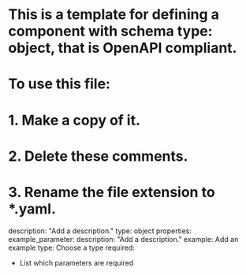 # This is a template for defining a component with schema type: object, that is OpenAPI compliant.
# To use this file:
#  1. Make a copy of it.
#  2. Delete these comments.
#  3. Rename the file extension to *.yaml.
description: "Add a description."
type: object
properties:
  example_parameter:
    description: "Add a description."
    example: Add an example
    type: Choose a type
required:
  - List which parameters are required

